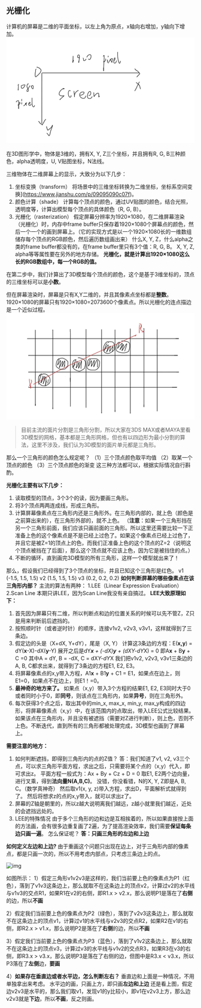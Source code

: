 ## 光栅化

计算机的屏幕是二维的平面坐标，以左上角为原点，x轴向右增加，y轴向下增加。![img](../unity/image/webp-16277102537961)

在3D图形学中，物体是3维的，拥有X, Y, Z三个坐标，并且拥有R, G, B三种颜色，alpha透明度，U, V贴图坐标，N法线。

三维物体在二维屏幕上的显示，大致分为以下几步：

1. 坐标变换（transform）
    将场景中的三维坐标转换为二维坐标，坐标系空间变换](https://www.jianshu.com/p/09095090c07f)。
2. 颜色计算（shade）
    计算每个顶点的颜色，通过UV贴图的颜色，结合光照，透明度等，计算出模型每个顶点的具体颜色（R, G, B）。
3. 光栅化（rasterization）
    假定屏幕分辨率为1920×1080，在二维屏幕渲染（光栅化）时，内存中frame buffer只保存着1920×1080个屏幕点的颜色，然后一个一个的画到屏幕上。（它的实现方式是以一个1920×1080长的一维数组储存每个顶点的RGB颜色，然后遍历数组画出来）
    什么X, Y, Z，什么alpha之类的frame buffer都没有的，在frame buffer里只有3个值：R, G, B。
    X, Y, Z, alpha等等属性要在另外的地方存储。
    **光栅化，就是计算出1920×1080这么长的RGB数组中，每一个RGB的值。**

在第二步中，我们计算出了3D模型每个顶点的颜色，这个是基于3维坐标的，顶点的三维坐标可以是**小数**。

但在屏幕渲染时，屏幕是只有X,Y二维的，并且其像素点坐标都是**整数**。1920×1080的屏幕只有1920×1080=2073600个像素点。所以光栅化的连点描边是一个近似过程。![img](../unity/image/webp-16277103612563)

> 目前主流的面片分割是三角形分割，所以大家在3DS MAX或者MAYA里看3D模型的网格，基本都是三角形网格，但也有以四边形为最小分割的算法，这里不涉及，我们认为3D模型的面片单元都是三角形。

那么一个三角形的颜色怎么规定呢？
（1）三个顶点颜色取平均值
（2）取某一个顶点的颜色
（3）三个顶点颜色的渐变
这三种方法都可以，根据实际情况自行斟酌。

**光栅化主要有以下几步：**

1. 读取模型的顶点，3个3个的读，因为要画三角形。
2. 将3个顶点两两连成线，形成三角形。
3. 计算屏幕像素点在三角形内还是三角形外。在三角形内部的，就上色（颜色是之前算出来的），在三角形外部的，就不上色。
    （**注意**：如果一个三角形挡在另一个三角形前面，我们应该只画前面的三角形。所以这里还需要比较一下正准备上色的这个像素点是不是已经上过色了。如果这个像素点已经上过色了，并且它是被Z=1的顶点上的色，而我们正准备上色的这个顶点的Z=2（说明这个顶点被挡在了后面），那么这个顶点就不应该上色，因为它是被挡住的点。）
4. 不断的循环，直到画完3D模型的所有三角形，这样一个模型就出来了！

那么，假设我们已经得到了3个顶点的坐标，并且已知这个三角形是红色。
 v1 (-1.5,  1.5, 1.5)
 v2 (1.5,  1.5, 1.5)
 v3 (0.2,  0.2, 0.2)
 **如何判断屏幕的哪些像素点在该三角形内部？**
 主流的算法有两种：
 1.LEE（Linear Expression Evaluation）
 2.Scan Line
 本期只讲LEE，因为Scan Line我没有亲自搞过。
 **LEE大致原理如下：**

1. 首先因为屏幕只有二维，所以判断点和边的位置关系的时候可以先不管Z，Z只是用来判断前后遮挡的。
2. 按照顺时针（或者逆时针）的顺序，连接v1v2, v2v3, v3v1，这样就得到了三条边。
3. 假定边的头是（X+dX, Y+dY），尾是（X, Y）
    计算这3条边的方程：E(**x,y**) = dY(**x**-X)-dX(**y**-Y)
    展开之后是dY***x** + (-dX)***y** + (dX*Y-dY*X) = 0
    即A**x** + B**y** + C =0
    其中A = dY, B = -dX, C = dX*Y-dY*X
    我们把v1v2, v2v3, v3v1三条边的A, B, C都求出来，就得到了3条边的方程E1, E2, E3。
4. 将屏幕像素点的x,y带入方程，A1**x** + B1**y** + C1 = E1，如果点在边上，则E1=0，如果点不在边上，则E1！=0。
5. **最神奇的地方来了。**
    如果点（x,y）带入3个方程的结果E1, E2, E3同时大于0或者同时小于0，即**同号**，则该点在三角形内，如果**异号**，则在三角形外。
6. 每次获得3个点之后，取出其中的min_x, max_x, min_y, max_y构成的四边形，将屏幕像素点（x,y）中，在该范围内的点取出，带入LEE公式比较结果。
    如果该点在三角形内，并且没有被遮挡（需要对Z进行判断），则上色，否则不上色。不断迭代，直到所有的三角形都被处理完成，3D模型也画到了屏幕上。

**需要注意的地方：**

1. 如何判断遮挡，即得到三角形内的点的Z值？
    答：我们知道了v1, v2, v3三个点，可以求三角形平面方程，求出之后，只需要将某个点的（x,y）代入，即可求出z。
    平面方程一般式为：Ax + By + Cz + D = 0
    取E1, E2两个边向量，进行叉乘，得到**法向量N(A,B,C)**。
    没错，你没看错，N的X, Y, Z即是A, B, C。（数学真神奇）
    然后取v1(x, y, z)带入方程，求出D，平面解析式就得到了。
    然后将想求z的点的x,y带入，就可以求出z了。
2. 屏幕的Z轴是朝里的，所以z越大说明离我们越远，z越小就里我们越近，近处的会遮挡远处的。
3. LEE的特殊情况
    由于多个三角形的边和边是互相挨着的，所以如果直接按上面的方法画，会有很多边重复画了2遍，为了提高渲染效率，我们需要**保证每条边只画一遍**。
    怎么保证呢？
    **答：只画三角形的左边和上边**

**如何定义左边和上边?**
 由于重画这个问题只出现在边上，对于三角形内部的像素点，都是只画一次的，所以不用考虑内部点，只考虑三条边上的点。

![img](https:////upload-images.jianshu.io/upload_images/7943693-34644f81d884e304.jpg?imageMogr2/auto-orient/strip|imageView2/2/w/960/format/webp)



如图所示：
 1）假定三角形v1v2v3是这样的，我们当前要上色的像素点为P1（红色），落到了v1v3这条边上，那么就取不在这条边上的顶点v2，计算过v2的水平线与v1v3的交点R1，如果R1在v2的右侧，即R1.x > v2.x，那么说明P1是落在了**右侧**的边，所以**不画**

2）假定我们当前要上色的像素点为P2（绿色），落到了v2v3这条边上，那么就取不在这条边上的顶点v1，计算过v1的水平线与v2v3的交点R2，如果R2在v1的右侧，即R2.x > v1.x，那么说明P2是落在了**右侧**的边，所以**不画**

3）假定我们当前要上色的像素点为P3（蓝色），落到了v1v2这条边上，那么就取不在这条边上的顶点v3，计算过v3的水平线与v1v2的交点R3，如果R3在v3的右侧，即R3.x > v3.x，那么说明P3是落在了右侧的边，但图中是R3.x < v3.x，所以P3落在了**左侧**边，**要画**

4）**如果存在垂直边或者水平边，怎么判断左右？**
 垂直边和上面是一种情况，不用单独拿出来考虑。
 水平边的画，只画上方，即只画**左边和上边**
 还是看上图，假定边v2v3是水平的，那么我们取v1，发现v1的y比较小，即v1在v2v3上方，那么边v2v3就是**下边**，所以**不画**，反之则画。